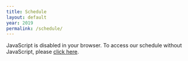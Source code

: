 ```yaml
---
title: Schedule
layout: default
year: 2019
permalink: /schedule/
---
```


<pretalx-schedule-widget event="https://cfp.bsidesvienna.at/bsv19/" height="500px"></pretalx-schedule-widget>
<noscript>
   <div class="pretalx-widget">
        <div class="pretalx-widget-info-message">
            JavaScript is disabled in your browser. To access our schedule without JavaScript,
            please <a target="_blank" href="https://cfp.bsidesvienna.at/bsv19/schedule/">click here</a>.
        </div>
    </div>
</noscript>
